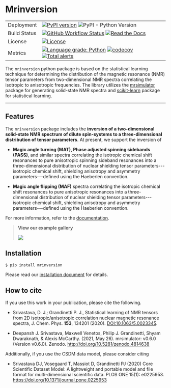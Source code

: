 # Mrinversion

|              |                                                                                                                                                                                                                                                                                                                                                                                                                                                                           |
| ------------ | ------------------------------------------------------------------------------------------------------------------------------------------------------------------------------------------------------------------------------------------------------------------------------------------------------------------------------------------------------------------------------------------------------------------------------------------------------------------------- |
| Deployment   | [![PyPI version](https://img.shields.io/pypi/v/mrinversion.svg?style=flat&logo=pypi&logoColor=white)](https://pypi.python.org/pypi/mrinversion) ![PyPI - Python Version](https://img.shields.io/pypi/pyversions/mrinversion)                                                                                                                                                                                                                                              |
| Build Status | [![GitHub Workflow Status](<https://img.shields.io/github/workflow/status/deepanshs/mrinversion/CI?logo=GitHub>)](https://github.com/DeepanshS/mrinversion/actions) [![Read the Docs](https://img.shields.io/readthedocs/mrinversion)](https://mrinversion.readthedocs.io/en/latest/)                                                                                                                                                                             |
| License      | [![License](https://img.shields.io/badge/License-BSD%203--Clause-blue.svg)](https://opensource.org/licenses/BSD-3-Clause)                                                                                                                                                                                                                                                                                                                                                 |
| Metrics      | [![Language grade: Python](https://img.shields.io/lgtm/grade/python/g/DeepanshS/mrinversion.svg?logo=lgtm)](https://lgtm.com/projects/g/DeepanshS/mrinversion/context:python) [![codecov](https://codecov.io/gh/DeepanshS/mrinversion/branch/master/graph/badge.svg)](https://codecov.io/gh/DeepanshS/mrinversion) [![Total alerts](https://img.shields.io/lgtm/alerts/g/DeepanshS/mrinversion.svg?logo=lgtm)](https://lgtm.com/projects/g/DeepanshS/mrinversion/alerts/) |

The `mrinversion` python package is based on the statistical learning technique for
determining the distribution of the magnetic resonance (NMR) tensor parameters
from two-dimensional NMR spectra correlating the isotropic to anisotropic
frequencies.
The library utilizes the [mrsimulator](https://mrsimulator.readthedocs.io/en/latest/)
package for generating solid-state NMR spectra and
[scikit-learn](https://scikit-learn.org/latest/) package for statistical learning.

---

## Features

The `mrinversion` package includes the **inversion of a two-dimensional
solid-state NMR spectrum of dilute spin-systems to a three-dimensional distribution of
tensor parameters**. At present, we support the inversion of

- **Magic angle turning (MAT), Phase adjusted spinning sidebands (PASS)**, and similar
  spectra correlating the isotropic chemical shift resonances to pure anisotropic
  spinning sideband resonances into a three-dimensional distribution of
  nuclear shielding tensor parameters---isotropic chemical shift, shielding
  anisotropy and asymmetry parameters---defined using the Haeberlen convention.

- **Magic angle flipping (MAF)** spectra correlating the isotropic chemical shift
  resonances to pure anisotropic resonances into a three-dimensional distribution of
  nuclear shielding tensor parameters---isotropic chemical shift, shielding
  anisotropy and asymmetry parameters---defined using the Haeberlen convention.

For more information, refer to the
[documentation](https://mrinversion.readthedocs.io/en/latest/).

> **View our example gallery**
>
> [![](https://img.shields.io/badge/View-Example%20Gallery-Purple?s=small)](https://mrinversion.readthedocs.io/en/latest/galley_examples/index.html)

## Installation

    $ pip install mrinversion

Please read our [installation document](https://mrinversion.readthedocs.io/en/latest/installation.html) for details.

## How to cite

If you use this work in your publication, please cite the following.

- Srivastava, D. J.; Grandinetti P. J., Statistical learning of NMR tensors from 2D
  isotropic/anisotropic correlation nuclear magnetic resonance spectra, J. Chem. Phys.
  **153**, 134201 (2020). [DOI:10.1063/5.0023345](https://doi.org/10.1063/5.0023345).

- Deepansh J. Srivastava, Maxwell Venetos, Philip J. Grandinetti, Shyam Dwaraknath, & Alexis McCarthy. (2021, May 26). mrsimulator: v0.6.0 (Version v0.6.0). Zenodo. http://doi.org/10.5281/zenodo.4814638

Additionally, if you use the CSDM data model, please consider citing

- Srivastava DJ, Vosegaard T, Massiot D, Grandinetti PJ (2020) Core Scientific Dataset Model: A lightweight and portable model and file format for multi-dimensional scientific data. PLOS ONE 15(1): e0225953. https://doi.org/10.1371/journal.pone.0225953
